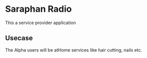 # Saraphan Radio

This a service provider application

## Usecase
The Alpha users will be atHome services like hair cutting, nails etc.
